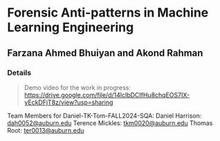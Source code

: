 # Forensic Anti-patterns in Machine Learning Engineering 

## Farzana Ahmed Bhuiyan and Akond Rahman 

### Details 

> Demo video for the work in progress: https://drive.google.com/file/d/14lcIbDCIfHu8chqEOS7IX-yEckDFjT8z/view?usp=sharing

Team Members for Daniel-TK-Tom-FALL2024-SQA:
Daniel Harrison: dah0052@auburn.edu
Terence Mickles: tkm0020@auburn.edu
Thomas Root: ter0013@auburn.edu
